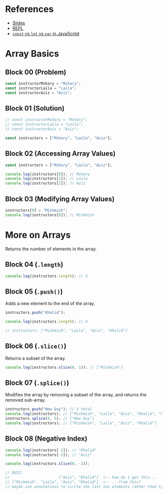# References

- [Slides](https://docs.google.com/presentation/d/1dkovfExxp06AMyyvZ2Vr5i4H6CuDikzGNVZrzUMsOwk/edit#slide=id.p)
- [REPL](https://repl.it/@TheMshary/ArraysAndLoops)
- [`const` vs `let` vs `var` in JavaScript](https://medium.com/javascript-scene/javascript-es6-var-let-or-const-ba58b8dcde75)

# Array Basics

## Block 00 (Problem)

```javascript
const instructorMshary = "Mshary";
const instructorLaila = "Laila";
const instructorAziz = "Aziz";
```

## Block 01 (Solution)

```javascript
// const instructorMshary = "Mshary";
// const instructorLaila = "Laila";
// const instructorAziz = "Aziz";

const instructors = ["Mshary", "Laila", "Aziz"];
```

## Block 02 (Accessing Array Values)

```javascript
const instructors = ["Mshary", "Laila", "Aziz"];

console.log(instructors[0]); // Mshary
console.log(instructors[1]); // Laila
console.log(instructors[2]); // Aziz
```

## Block 03 (Modifying Array Values)

```javascript
instructors[0] = "Mishmish";
console.log(instructors[0]); // Mishmish
```

# More on Arrays

Returns the number of elements in the array.

## Block 04 (`.length`)

```javascript
console.log(instructors.length); // 3
```

## Block 05 (`.push()`)

Adds a new element to the end of the array.

```javascript
instructors.push("Khalid");

console.log(instructors.length); // 4

// instructors: ["Mishmish", "Laila", "Aziz", "Khalid"]
```

## Block 06 (`.slice()`)

Returns a subset of the array.

```javascript
console.log(instructors.slice(0, 1)); // ["Mishmish"]
```

## Block 07 (`.splice()`)

Modifies the array by removing a subset of the array, and returns the removed sub-array.

```javascript
instructors.push("New Guy"); // 5 total
console.log(instructors); // ["Mishmish", "Laila", "Aziz", "Khalid", "New Guy"]
instructors.splice(4, 5); // ["New Guy"]
console.log(instructors); // ["Mishmish", "Laila", "Aziz", "Khalid"]
```

## Block 08 (Negative Index)

```javascript
console.log(instructors[-1]); // "Khalid"
console.log(instructors[-2]); // "Aziz"

console.log(instructors.slice(0, -1));

// QUIZ:
//                      ["Aziz", "Khalid"]  <-- how do i get this...
// ["Mishmish", "Laila", "Aziz", "Khalid"]  <-- ...from this?
// maybe use annotations to circle the last two elements rather than type this out.
```
